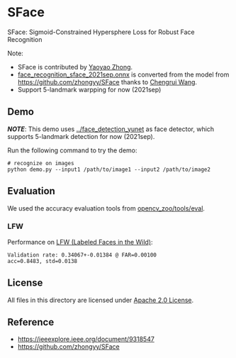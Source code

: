 # SFace

SFace: Sigmoid-Constrained Hypersphere Loss for Robust Face Recognition

Note:
- SFace is contributed by [Yaoyao Zhong](https://github.com/zhongyy/SFace).
- [face_recognition_sface_2021sep.onnx](./face_recognition_sface_2021sep.onnx) is converted from the model from https://github.com/zhongyy/SFace thanks to [Chengrui Wang](https://github.com/crywang).
- Support 5-landmark warpping for now (2021sep)

## Demo

***NOTE***: This demo uses [../face_detection_yunet](../face_detection_yunet) as face detector, which supports 5-landmark detection for now (2021sep).

Run the following command to try the demo:
```shell
# recognize on images
python demo.py --input1 /path/to/image1 --input2 /path/to/image2
```

## Evaluation
We used the accuracy evaluation tools from [opencv_zoo/tools/eval](../../tools/eval).

### LFW
Performance on [LFW (Labeled Faces in the Wild)](http://vis-www.cs.umass.edu/lfw/):
```shell
Validation rate: 0.34067+-0.01384 @ FAR=0.00100
acc=0.8483, std=0.0138
```



## License

All files in this directory are licensed under [Apache 2.0 License](./LICENSE).

## Reference

- https://ieeexplore.ieee.org/document/9318547
- https://github.com/zhongyy/SFace